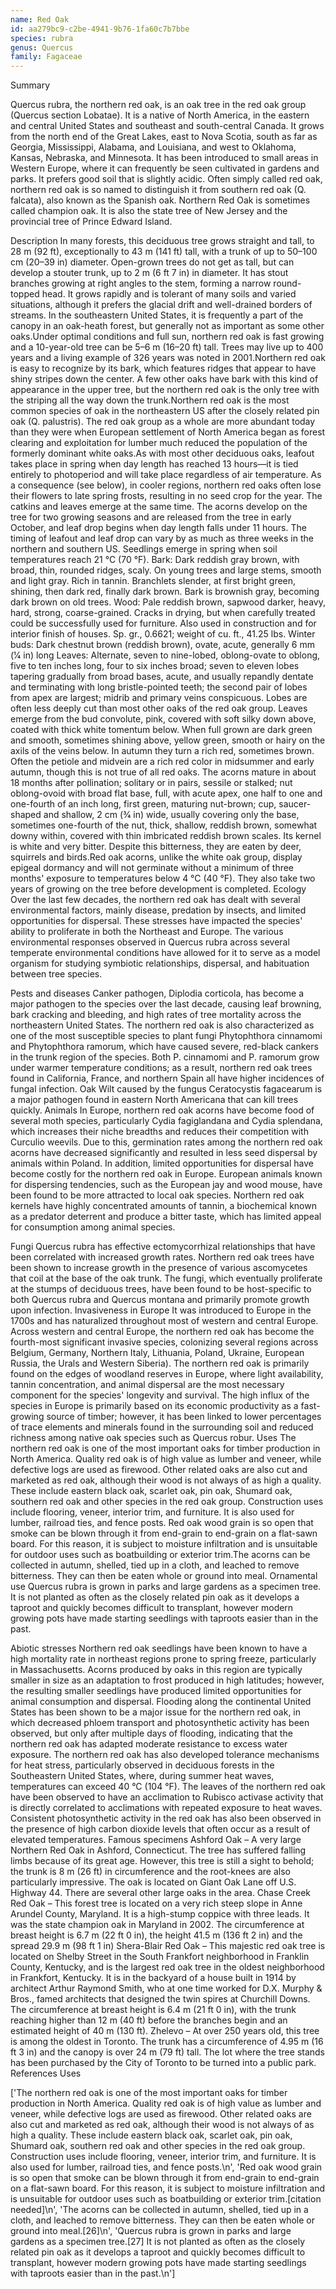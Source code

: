 ```yaml
---
name: Red Oak
id: aa279bc9-c2be-4941-9b76-1fa60c7b7bbe
species: rubra
genus: Quercus
family: Fagaceae
---
```

Summary



Quercus rubra, the northern red oak, is an oak tree in the red oak group (Quercus section Lobatae). It is a native of North America, in the eastern and central United States and southeast and south-central Canada. It grows from the north end of the Great Lakes, east to Nova Scotia, south as far as Georgia, Mississippi, Alabama, and Louisiana, and west to Oklahoma, Kansas, Nebraska, and Minnesota. It has been introduced to small areas in Western Europe, where it can frequently be seen cultivated in gardens and parks. It prefers good soil that is slightly acidic. Often simply called red oak, northern red oak is so named to distinguish it from southern red oak (Q. falcata), also known as the Spanish oak. Northern Red Oak is sometimes called champion oak. It is also the state tree of New Jersey and the provincial tree of Prince Edward Island.

Description
In many forests, this deciduous tree grows straight and tall, to 28 m (92 ft), exceptionally to 43 m (141 ft) tall, with a trunk of up to 50–100 cm (20–39 in) diameter. Open-grown trees do not get as tall, but can develop a stouter trunk, up to 2 m (6 ft 7 in) in diameter. It has stout branches growing at right angles to the stem, forming a narrow round-topped head. It grows rapidly and is tolerant of many soils and varied situations, although it prefers the glacial drift and well-drained borders of streams. In the southeastern United States, it is frequently a part of the canopy in an oak-heath forest, but generally not as important as some other oaks.Under optimal conditions and full sun, northern red oak is fast growing and a 10-year-old tree can be 5–6 m (16–20 ft) tall. Trees may live up to 400 years and a living example of 326 years was noted in 2001.Northern red oak is easy to recognize by its bark, which features ridges that appear to have shiny stripes down the center. A few other oaks have bark with this kind of appearance in the upper tree, but the northern red oak is the only tree with the striping all the way down the trunk.Northern red oak is the most common species of oak in the northeastern US after the closely related pin oak (Q. palustris). The red oak group as a whole are more abundant today than they were when European settlement of North America began as forest clearing and exploitation for lumber much reduced the population of the formerly dominant white oaks.As with most other deciduous oaks, leafout takes place in spring when day length has reached 13 hours—it is tied entirely to photoperiod and will take place regardless of air temperature. As a consequence (see below), in cooler regions, northern red oaks often lose their flowers to late spring frosts, resulting in no seed crop for the year. The catkins and leaves emerge at the same time. The acorns develop on the tree for two growing seasons and are released from the tree in early October, and leaf drop begins when day length falls under 11 hours. The timing of leafout and leaf drop can vary by as much as three weeks in the northern and southern US. Seedlings emerge in spring when soil temperatures reach 21 °C (70 °F).
Bark: Dark reddish gray brown, with broad, thin, rounded ridges, scaly. On young trees and large stems, smooth and light gray. Rich in tannin. Branchlets slender, at first bright green, shining, then dark red, finally dark brown. Bark is brownish gray, becoming dark brown on old trees.
Wood: Pale reddish brown, sapwood darker, heavy, hard, strong, coarse-grained. Cracks in drying, but when carefully treated could be successfully used for furniture. Also used in construction and for interior finish of houses. Sp. gr., 0.6621; weight of cu. ft., 41.25 lbs.
Winter buds: Dark chestnut brown (reddish brown), ovate, acute, generally 6 mm (1⁄4 in) long
Leaves: Alternate, seven to nine-lobed, oblong-ovate to oblong, five to ten inches long, four to six inches broad; seven to eleven lobes tapering gradually from broad bases, acute, and usually repandly dentate and terminating with long bristle-pointed teeth; the second pair of lobes from apex are largest; midrib and primary veins conspicuous. Lobes are often less deeply cut than most other oaks of the red oak group. Leaves emerge from the bud convolute, pink, covered with soft silky down above, coated with thick white tomentum below. When full grown are dark green and smooth, sometimes shining above, yellow green, smooth or hairy on the axils of the veins below. In autumn they turn a rich red, sometimes brown. Often the petiole and midvein are a rich red color in midsummer and early autumn, though this is not true of all red oaks. The acorns mature in about 18 months after pollination; solitary or in pairs, sessile or stalked; nut oblong-ovoid with broad flat base, full, with acute apex, one half to one and one-fourth of an inch long, first green, maturing nut-brown; cup, saucer-shaped and shallow, 2 cm (3⁄4 in) wide, usually covering only the base, sometimes one-fourth of the nut, thick, shallow, reddish brown, somewhat downy within, covered with thin imbricated reddish brown scales. Its kernel is white and very bitter. Despite this bitterness, they are eaten by deer, squirrels and birds.Red oak acorns, unlike the white oak group, display epigeal dormancy and will not germinate without a minimum of three months' exposure to temperatures below 4 °C (40 °F). They also take two years of growing on the tree before development is completed.
Ecology
Over the last few decades, the northern red oak has dealt with several environmental factors, mainly disease, predation by insects, and limited opportunities for dispersal. These stresses have impacted the species' ability to proliferate in both the Northeast and Europe. The various environmental responses observed in Quercus rubra across several temperate environmental conditions have allowed for it to serve as a model organism for studying symbiotic relationships, dispersal, and habituation between tree species.

Pests and diseases
Canker pathogen, Diplodia corticola, has become a major pathogen to the species over the last decade, causing leaf browning, bark cracking and bleeding, and high rates of tree mortality across the northeastern United States. The northern red oak is also characterized as one of the most susceptible species to plant fungi Phytophthora cinnamomi and Phytophthora ramorum, which have caused severe, red-black cankers in the trunk region of the species. Both P. cinnamomi and P. ramorum grow under warmer temperature conditions; as a result, northern red oak trees found in California, France, and northern Spain all have higher incidences of fungal infection.  Oak Wilt caused by the fungus Ceratocystis fagacearum is a major pathogen found in eastern North Americana that can kill trees quickly.
Animals
In Europe, northern red oak acorns have become food of several moth species, particularly Cydia fagiglandana and Cydia splendana, which increases their niche breadths and reduces their competition with Curculio weevils. Due to this, germination rates among the northern red oak acorns have decreased significantly and resulted in less seed dispersal by animals within Poland. In addition, limited opportunities for dispersal have become costly for the northern red oak in Europe. European animals known for dispersing tendencies, such as the European jay and wood mouse, have been found to be more attracted to local oak species. Northern red oak kernels have highly concentrated amounts of tannin, a biochemical known as a predator deterrent and produce a bitter taste, which has limited appeal for consumption among animal species.

Fungi
Quercus rubra has effective ectomycorrhizal relationships that have been correlated with increased growth rates. Northern red oak trees have been shown to increase growth in the presence of various ascomycetes that coil at the base of the oak trunk. The fungi, which eventually proliferate at the stumps of deciduous trees, have been found to be host-specific to both Quercus rubra and Quercus montana and primarily promote growth upon infection.
Invasiveness in Europe
It was introduced to Europe in the 1700s and has naturalized throughout most of western and central Europe.
Across western and central Europe, the northern red oak has become the fourth-most significant invasive species, colonizing several regions across Belgium, Germany, Northern Italy, Lithuania, Poland, Ukraine, European Russia, the Urals and Western Siberia). The northern red oak is primarily found on the edges of woodland reserves in Europe, where light availability, tannin concentration, and animal dispersal are the most necessary component for the species' longevity and survival. The high influx of the species in Europe is primarily based on its economic productivity as a fast-growing source of timber; however, it has been linked to lower percentages of trace elements and minerals found in the surrounding soil and reduced richness among native oak species such as Quercus robur.
Uses
The northern red oak is one of the most important oaks for timber production in North America. Quality red oak is of high value as lumber and veneer, while defective logs are used as firewood. Other related oaks are also cut and marketed as red oak, although their wood is not always of as high a quality. These include eastern black oak, scarlet oak, pin oak, Shumard oak, southern red oak and other species in the red oak group. Construction uses include flooring, veneer, interior trim, and furniture. It is also used for lumber, railroad ties, and fence posts.
Red oak wood grain is so open that smoke can be blown through it from end-grain to end-grain on a flat-sawn board. For this reason, it is subject to moisture infiltration and is unsuitable for outdoor uses such as boatbuilding or exterior trim.The acorns can be collected in autumn, shelled, tied up in a cloth, and leached to remove bitterness. They can then be eaten whole or ground into meal.
Ornamental use
Quercus rubra is grown in parks and large gardens as a specimen tree. It is not planted as often as the closely related pin oak as it develops a taproot and quickly becomes difficult to transplant, however modern growing pots have made starting seedlings with taproots easier than in the past.

Abiotic stresses
Northern red oak seedlings have been known to have a high mortality rate in northeast regions prone to spring freeze, particularly in Massachusetts. Acorns produced by oaks in this region are typically smaller in size as an adaptation to frost produced in high latitudes; however, the resulting smaller seedlings have produced limited opportunities for animal consumption and dispersal. Flooding along the continental United States has been shown to be a major issue for the northern red oak, in which decreased phloem transport and photosynthetic activity has been observed, but only after multiple days of flooding, indicating that the northern red oak has adapted moderate resistance to excess water exposure. The northern red oak has also developed tolerance mechanisms for heat stress, particularly observed in deciduous forests in the Southeastern United States, where, during summer heat waves, temperatures can exceed 40 °C (104 °F). The leaves of the northern red oak have been observed to have an acclimation to Rubisco activase activity that is directly correlated to acclimations with repeated exposure to heat waves. Consistent photosynthetic activity in the red oak has also been observed in the presence of high carbon dioxide levels that often occur as a result of elevated temperatures.
Famous specimens
Ashford Oak – A very large Northern Red Oak in Ashford, Connecticut. The tree has suffered falling limbs because of its great age. However, this tree is still a sight to behold; the trunk is 8 m (26 ft) in circumference and the root-knees are also particularly impressive. The oak is located on Giant Oak Lane off U.S. Highway 44. There are several other large oaks in the area.
Chase Creek Red Oak – This forest tree is located on a very rich steep slope in Anne Arundel County, Maryland. It is a high-stump coppice with three leads. It was the state champion oak in Maryland in 2002. The circumference at breast height is 6.7 m (22 ft 0 in), the height 41.5 m (136 ft 2 in) and the spread 29.9 m (98 ft 1 in)
Shera-Blair Red Oak – This majestic red oak tree is located on Shelby Street in the South Frankfort neighborhood in Franklin County, Kentucky, and is the largest red oak tree in the oldest neighborhood in Frankfort, Kentucky. It is in the backyard of a house built in 1914 by architect Arthur Raymond Smith, who at one time worked for D.X. Murphy & Bros., famed architects that designed the twin spires at Churchill Downs. The circumference at breast height is 6.4 m (21 ft 0 in), with the trunk reaching higher than 12 m (40 ft) before the branches begin and an estimated height of 40 m (130 ft).
Zhelevo – At over 250 years old, this tree is among the oldest in Toronto. The trunk has a circumference of 4.95 m (16 ft 3 in) and the canopy is over 24 m (79 ft) tall. The lot where the tree stands has been purchased by the City of Toronto to be turned into a public park. References
Uses

['The northern red oak is one of the most important oaks for timber production in North America. Quality red oak is of high value as lumber and veneer, while defective logs are used as firewood. Other related oaks are also cut and marketed as red oak, although their wood is not always of as high a quality. These include eastern black oak, scarlet oak, pin oak, Shumard oak, southern red oak and other species in the red oak group. Construction uses include flooring, veneer, interior trim, and furniture. It is also used for lumber, railroad ties, and fence posts.\n', 'Red oak wood grain is so open that smoke can be blown through it from end-grain to end-grain on a flat-sawn board. For this reason, it is subject to moisture infiltration and is unsuitable for outdoor uses such as boatbuilding or exterior trim.[citation needed]\n', 'The acorns can be collected in autumn, shelled, tied up in a cloth, and leached to remove bitterness. They can then be eaten whole or ground into meal.[26]\n', 'Quercus rubra is grown in parks and large gardens as a specimen tree.[27] It is not planted as often as the closely related pin oak as it develops a taproot and quickly becomes difficult to transplant, however modern growing pots have made starting seedlings with taproots easier than in the past.\n']
